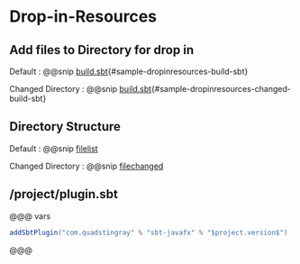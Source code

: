 # Drop-in-Resources

## Add files to Directory for drop in
Default
: @@snip [build.sbt](../../../sbt-test/sbt-javafx/drop-in/build.sbt){#sample-dropinresources-build-sbt}

Changed Directory
: @@snip [build.sbt](../../../sbt-test/sbt-javafx/drop-in-change-dir/build.sbt){#sample-dropinresources-changed-build-sbt}

## Directory Structure

Default
: @@snip [filelist](drop-in-resources/filelist.txt)

Changed Directory
: @@snip [filechanged](drop-in-resources/filechanged.txt)


## /project/plugin.sbt
@@@ vars
```sbt
addSbtPlugin("com.quadstingray" % "sbt-javafx" % "$project.version$")
```
@@@


